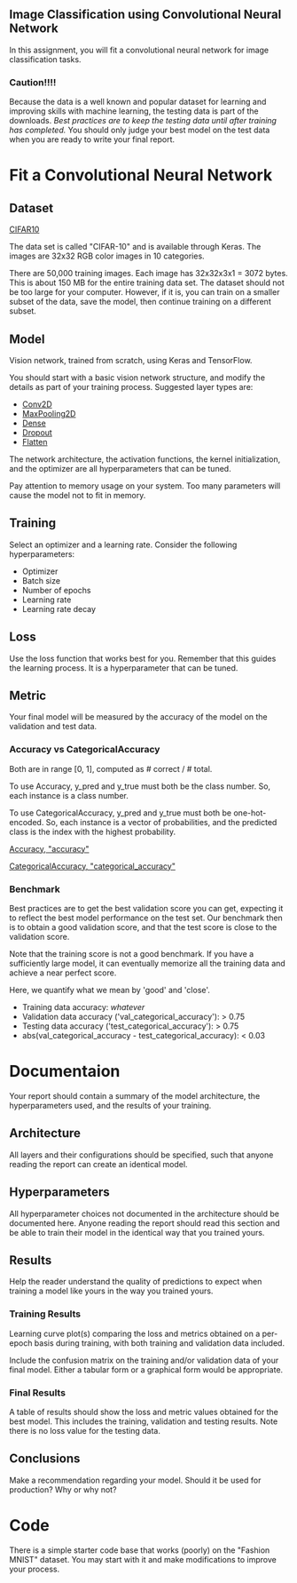 Image Classification using Convolutional Neural Network
-------------------------------------------------------

In this assignment, you will fit a convolutional neural network
for image classification tasks.

### Caution!!!!

Because the data is a well known and popular dataset
for learning and improving skills with machine learning,
the testing data is part of the downloads.
*Best practices are to keep the testing data until after training has completed.*
You should only judge your best model on the test data when
you are ready to write your final report.

# Fit a Convolutional Neural Network

## Dataset 

[CIFAR10](https://keras.io/api/datasets/cifar10/)

The data set is called "CIFAR-10" and is available through Keras.
The images are 32x32 RGB color images in 10 categories.

There are 50,000 training images. Each image has 32x32x3x1 = 3072 bytes.
This is about 150 MB for the entire training data set. The dataset should
not be too large for your computer. However, if it is, you can train
on a smaller subset of the data, save the model, then continue training
on a different subset. 


## Model

Vision network, trained from scratch, using Keras and TensorFlow.

You should start with a basic vision network structure, and modify
the details as part of your training process. Suggested layer types
are:

- [Conv2D](https://keras.io/api/layers/convolution_layers/convolution2d/)
- [MaxPooling2D](https://keras.io/api/layers/pooling_layers/max_pooling2d/)
- [Dense](https://keras.io/api/layers/core_layers/dense/)
- [Dropout](https://keras.io/api/layers/regularization_layers/dropout/)
- [Flatten](https://keras.io/api/layers/reshaping_layers/flatten/)

The network architecture, the activation functions, the kernel
initialization, and the optimizer are all hyperparameters that can
be tuned.

Pay attention to memory usage on your system. Too many parameters will
cause the model not to fit in memory.

## Training

Select an optimizer and a learning rate. Consider the following
hyperparameters:

- Optimizer
- Batch size
- Number of epochs
- Learning rate
- Learning rate decay

## Loss

Use the loss function that works best for you. Remember that this
guides the learning process. It is a hyperparameter that can
be tuned.

## Metric

Your final model will be measured by the accuracy of the model
on the validation and test data. 

### Accuracy vs CategoricalAccuracy

Both are in range [0, 1], computed as # correct / # total.

To use Accuracy, y_pred and y_true must both be the class number. So, each instance is a class number.

To use CategoricalAccuracy, y_pred and y_true must both be one-hot-encoded. So, each instance is a vector of probabilities, and the predicted class is the index with the highest probability.

[Accuracy, "accuracy"](https://keras.io/api/metrics/accuracy_metrics/#accuracy-class)

[CategoricalAccuracy, "categorical_accuracy"](https://keras.io/api/metrics/accuracy_metrics/#categoricalaccuracy-class)

### Benchmark

Best practices are to get the best validation score you can get,
expecting it to reflect the best model performance on the test set.
Our benchmark then is to obtain a good validation score, and
that the test score is close to the validation score.

Note that the training score is not a good benchmark. If you
have a sufficiently large model, it can eventually memorize
all the training data and achieve a near perfect score.

Here, we quantify what we mean by 'good' and 'close'.

- Training data accuracy: *whatever*
- Validation data accuracy ('val_categorical_accuracy'): > 0.75
- Testing data accuracy ('test_categorical_accuracy'): > 0.75
- abs(val_categorical_accuracy - test_categorical_accuracy): < 0.03


# Documentaion

Your report should contain a summary of the model architecture,
the hyperparameters used, and the results of your training.

## Architecture

All layers and their configurations should be specified,
such that anyone reading the report can create an identical model.

## Hyperparameters

All hyperparameter choices not documented in the architecture
should be documented here. Anyone reading the report should
read this section and be able to train their model in the
identical way that you trained yours.

## Results

Help the reader understand the quality of predictions to
expect when training a model like yours in the way you
trained yours.

### Training Results

Learning curve plot(s) comparing the loss and metrics obtained
on a per-epoch basis during training, with both training and
validation data included.

Include the confusion matrix on the training and/or validation
data of your final model. Either a tabular form or a graphical form
would be appropriate.


### Final Results

A table of results should show the loss and metric values
obtained for the best model. This includes the training, validation
and testing results. Note there is no loss value for the
testing data.

## Conclusions

Make a recommendation regarding your model. Should it be used
for production? Why or why not?

# Code

There is a simple starter code base that works (poorly) on the
"Fashion MNIST" dataset. You may start with it and make modifications
to improve your process.
